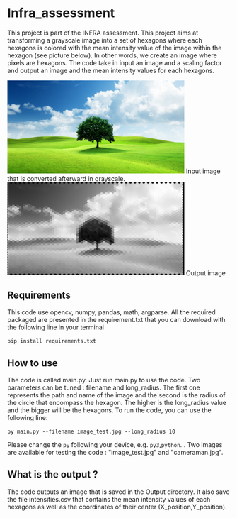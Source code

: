 # Infra_assessment

This project is part of the INFRA assessment. This project aims at transforming a grayscale image into a set of hexagons where each hexagons is colored with the mean intensity value of the image within the hexagon (see picture below). 
In other words, we create an image where pixels are hexagons. The code take in input an image and a scaling factor and output an image and the mean intensity values for each hexagons. 

<img src="image_test.jpg" width="400" />
Input image that is converted afterward in grayscale.


<img src="Output/result.jpg" width="400" />
Output image

## Requirements

This code use opencv, numpy, pandas, math, argparse. All the required packaged are presented in the requirement.txt that you can download with the following line in your terminal
```
pip install requirements.txt
```

## How to use

The code is called main.py. Just run main.py to use the code. Two parameters can be tuned : filename and long_radius. The first one represents the path and name of the image and the second is the radius of the circle that encompass the hexagon.
The higher is the long_radius value and the bigger will be the hexagons.
To run the code, you can use the following line: 

```
py main.py --filename image_test.jpg --long_radius 10
```
Please change the ```py``` following your device, e.g. ```py3```,```python```...
Two images are available for testing the code : "image_test.jpg" and "cameraman.jpg".

## What is the output ? 

The code outputs an image that is saved in the Output directory. It also save the file intensities.csv that contains the mean intensity values of each hexagons as well as the coordinates of their center (X_position,Y_position).
